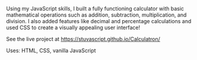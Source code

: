 Using my JavaScript skills, I built a fully functioning calculator with basic mathematical operations such as addition, subtraction, multiplication, and division. I also added features like decimal and percentage calculations and used CSS to create a visually appealing user interface!

See the live project at https://stuvascript.github.io/Calculatron/

Uses: HTML, CSS, vanilla JavaScript
